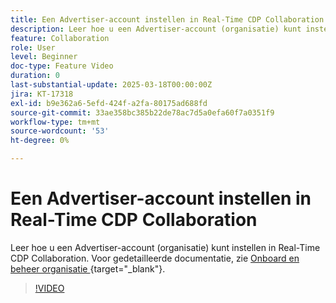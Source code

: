 ```yaml
---
title: Een Advertiser-account instellen in Real-Time CDP Collaboration
description: Leer hoe u een Advertiser-account (organisatie) kunt instellen in Real-Time CDP Collaboration.
feature: Collaboration
role: User
level: Beginner
doc-type: Feature Video
duration: 0
last-substantial-update: 2025-03-18T00:00:00Z
jira: KT-17318
exl-id: b9e362a6-5efd-424f-a2fa-80175ad688fd
source-git-commit: 33ae358bc385b22de78ac7d5a0efa60f7a0351f9
workflow-type: tm+mt
source-wordcount: '53'
ht-degree: 0%

---
```


# Een Advertiser-account instellen in Real-Time CDP Collaboration

Leer hoe u een Advertiser-account (organisatie) kunt instellen in Real-Time CDP Collaboration. Voor gedetailleerde documentatie, zie [ Onboard en beheer organisatie ](https://experienceleague.adobe.com/en/docs/real-time-cdp-collaboration/using/setup/onboard-organization) {target="_blank"}.

>[!VIDEO](https://video.tv.adobe.com/v/3452264/?learn=on&enablevpops)
